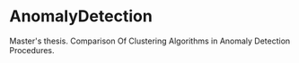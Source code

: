 # AnomalyDetection

Master's thesis. Comparison Of Clustering Algorithms in Anomaly Detection Procedures.
